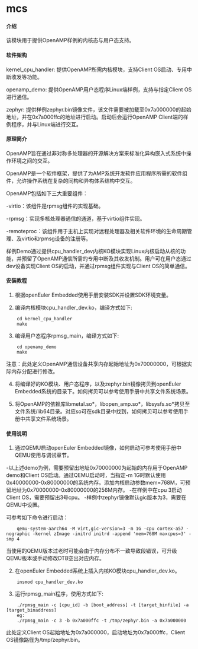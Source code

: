 # mcs

#### 介绍

该模块用于提供OpenAMP样例的内核态与用户态支持。

#### 软件架构

kernel_cpu_handler:  提供OpenAMP所需内核模块，支持Client OS启动、专用中断收发等功能。

openamp_demo: 提供OpenAMP用户态程序Linux端样例，支持与指定Client OS进行通信。

zephyr: 提供样例zephyr.bin镜像文件，该文件需要被加载至0x7a000000的起始地址，并在0x7a000ffc的地址进行启动。启动后会运行OpenAMP Client端的样例程序，并与Linux端进行交互。

#### 原理简介

OpenAMP旨在通过非对称多处理器的开源解决方案来标准化异构嵌入式系统中操作环境之间的交互。

OpenAMP是一个软件框架，提供了为AMP系统开发软件应用程序所需的软件组件，允许操作系统在复杂的同构和异构体系结构中交互。

OpenAMP包括如下三大重要组件：

-virtio：该组件是rpmsg组件的实现基础。

-rpmsg：实现多核处理器通信的通道，基于virtio组件实现。

-remoteproc：该组件用于主机上实现对远程处理器及相关软件环境的生命周期管理、及virtio和rpmsg设备的注册等。

样例Demo通过提供cpu_handler_dev内核KO模块实现Linux内核启动从核的功能，并预留了OpenAMP通信所需的专用中断及其收发机制。用户可在用户态通过dev设备实现Client OS的启动，并通过rpmsg组件实现与Client OS的简单通信。

#### 安装教程

1.  根据openEuler Embedded使用手册安装SDK并设置SDK环境变量。

2.  编译内核模块cpu_handler_dev.ko，编译方式如下:

````
    cd kernel_cpu_handler
    make
````

3.  编译用户态程序rpmsg_main，编译方式如下:

````
    cd openamp_demo
    make
````

注意：此处定义OpenAMP通信设备共享内存起始地址为0x70000000，可根据实际内存分配进行修改。

4.  将编译好的KO模块、用户态程序，以及zephyr.bin镜像拷贝到openEuler Embedded系统的目录下。如何拷贝可以参考使用手册中共享文件系统场景。

5.  将OpenAMP的依赖库libmetal.so*，libopen_amp.so*，libsysfs.so*拷贝至文件系统/lib64目录。对应so可在sdk目录中找到，如何拷贝可以参考使用手册中共享文件系统场景。

#### 使用说明

1.  通过QEMU启动openEuler Embedded镜像，如何启动可参考使用手册中QEMU使用与调试章节。

-以上述demo为例，需要预留出地址0x70000000为起始的内存用于OpenAMP demo和Client OS启动。通过QEMU启动时，当指定-m 1G时默认使用0x40000000-0x80000000的系统内存。添加内核启动参数mem=768M，可预留地址为0x70000000-0x80000000的256M内存。
-在样例中在cpu 3启动Client OS，需要预留出3号cpu。
-样例中zephyr镜像默认gic版本为3，需要在QEMU中设置。

可参考如下命令进行启动：

````
    qemu-system-aarch64 -M virt,gic-version=3 -m 1G -cpu cortex-a57 -nographic -kernel zImage -initrd initrd -append 'mem=768M maxcpus=3' -smp 4 
````

当使用的QEMU版本过老时可能会由于内存分布不一致导致段错误，可升级QEMU版本或手动修改DTB空出对应内存。

2.  在openEuler Embedded系统上插入内核KO模块cpu_handler_dev.ko。

````
    insmod cpu_handler_dev.ko
````

3.  运行rpmsg_main程序，使用方式如下:

````
    ./rpmsg_main -c [cpu_id] -b [boot_address] -t [target_binfile] -a [target_binaddress]
    eg:
    ./rpmsg_main -c 3 -b 0x7a000ffc -t /tmp/zephyr.bin -a 0x7a000000
````

此处定义Client OS起始地址为0x7a000000，启动地址为0x7a000ffc，Client OS镜像路径为/tmp/zephyr.bin。

